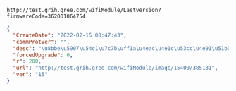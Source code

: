 `http://test.grih.gree.com/wifiModule/Lastversion?firmwareCode=362001064754`

```json
{
  "CreateDate": "2022-02-15 08:47:43",
  "commProtVer": "",
  "desc": "\u8bbe\u5907\u54c1\u7c7b\uff1a\u4eac\u4e1c\u53cc\u4e91\u51b0\u7bb1\r\n\u66f4\u65b0\u539f\u56e0\uff1a\u5185\u6d4b\u5347\u7ea7\r\n\u8d1f\u8d23\u4eba\uff1a\u8c2d\u9e3f\u5f6a",
  "forcedUpgrade": 0,
  "r": 200,
  "url": "http://test.grih.gree.com/wifiModule/image/15400/385181",
  "ver": "15"
}
```